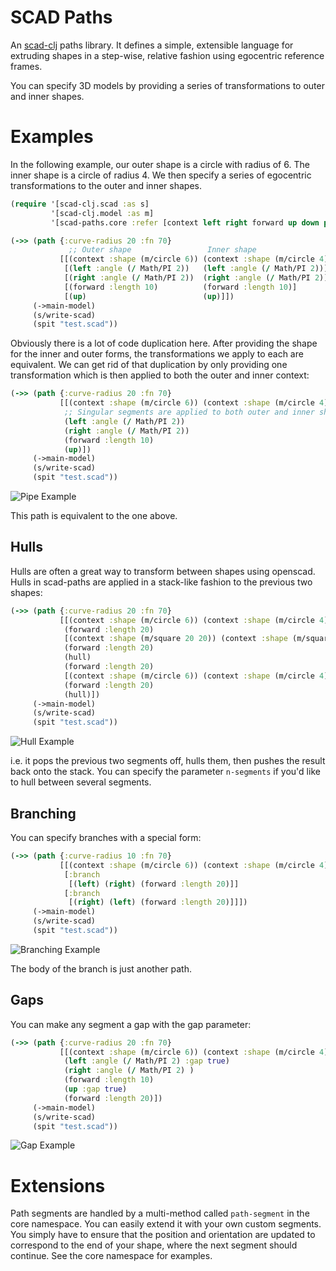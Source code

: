 # SCAD Paths

An [scad-clj](https://github.com/farrellm/scad-clj) paths library. It defines a simple, extensible language for extruding shapes in a step-wise, relative fashion using egocentric reference frames.

You can specify 3D models by providing a series of transformations to outer and inner shapes.
 
# Examples

In the following example, our outer shape is a circle with radius of 6. The inner
shape is a circle of radius 4. We then specify a series of egocentric transformations to the
outer and inner shapes. 

``` clojure
(require '[scad-clj.scad :as s]
         '[scad-clj.model :as m]
         '[scad-paths.core :refer [context left right forward up down path ->main-model]]

(->> (path {:curve-radius 20 :fn 70}
             ;; Outer shape                 Inner shape
           [[(context :shape (m/circle 6)) (context :shape (m/circle 4))]
            [(left :angle (/ Math/PI 2))   (left :angle (/ Math/PI 2))]
            [(right :angle (/ Math/PI 2))  (right :angle (/ Math/PI 2))]
            [(forward :length 10)          (forward :length 10)]
            [(up)                          (up)]])
     (->main-model)
     (s/write-scad)
     (spit "test.scad"))
```

Obviously there is a lot of code duplication here. After providing the shape for the inner and outer forms,
the transformations we apply to each are equivalent. We can get rid of that duplication by only providing one 
transformation which is then applied to both the outer and inner context:

``` clojure    
(->> (path {:curve-radius 20 :fn 70}
           [[(context :shape (m/circle 6)) (context :shape (m/circle 4))]
            ;; Singular segments are applied to both outer and inner shapes.
            (left :angle (/ Math/PI 2))
            (right :angle (/ Math/PI 2))
            (forward :length 10)
            (up)])
     (->main-model)
     (s/write-scad)
     (spit "test.scad"))
```

![Pipe Example](https://github.com/SovereignShop/scad-paths/blob/main/resources/images/pipe-example.png)


This path is equivalent to the one above.

## Hulls

Hulls are often a great way to transform between shapes using openscad. Hulls in scad-paths
are applied in a stack-like fashion to the previous two shapes:

``` clojure
(->> (path {:curve-radius 20 :fn 70}
           [[(context :shape (m/circle 6)) (context :shape (m/circle 4))]
            (forward :length 20)
            [(context :shape (m/square 20 20)) (context :shape (m/square 16 16))]
            (forward :length 20)
            (hull)
            (forward :length 20)
            [(context :shape (m/circle 6)) (context :shape (m/circle 4))]
            (forward :length 20)
            (hull)])
     (->main-model)
     (s/write-scad)
     (spit "test.scad"))
```

![Hull Example](https://github.com/SovereignShop/scad-paths/blob/main/resources/images/hull-example.png)

i.e. it pops the previous two segments off, hulls them, then pushes the result back onto the stack. You can specify the parameter `n-segments` if you'd like to hull between several segments.

## Branching

You can specify branches with a special form:

``` clojure
(->> (path {:curve-radius 10 :fn 70}
           [[(context :shape (m/circle 6)) (context :shape (m/circle 4))]
            [:branch
             [(left) (right) (forward :length 20)]]
            [:branch
             [(right) (left) (forward :length 20)]]])
     (->main-model)
     (s/write-scad)
     (spit "test.scad"))
```

![Branching Example](https://github.com/SovereignShop/scad-paths/blob/main/resources/images/branching-example.png)


The body of the branch is just another path.

## Gaps

You can make any segment a gap with the gap parameter:

``` clojure
(->> (path {:curve-radius 20 :fn 70}
           [[(context :shape (m/circle 6)) (context :shape (m/circle 4))]
            (left :angle (/ Math/PI 2) :gap true)
            (right :angle (/ Math/PI 2) )
            (forward :length 10)
            (up :gap true)
            (forward :length 20)])
     (->main-model)
     (s/write-scad)
     (spit "test.scad"))
```

![Gap Example](https://github.com/SovereignShop/scad-paths/blob/main/resources/images/gap-example.png)


# Extensions

Path segments are handled by a multi-method called `path-segment` in the core namespace. You can easily extend it with your own custom segments. You simply have to ensure that the position and orientation are updated to correspond to the end of your shape, where the next segment should continue. See the
core namespace for examples.
